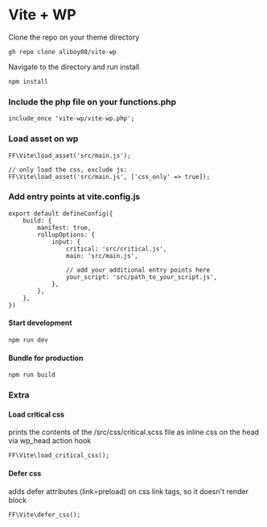 <h1>Vite + WP</h1>

Clone the repo on your theme directory
```
gh repo clone aliboy08/vite-wp
```

Navigate to the directory and run install
```
npm install
```


<h3>Include the php file on your functions.php</h3>

```
include_once 'vite-wp/vite-wp.php';
```


<h3>Load asset on wp</h3>

```
FF\Vite\load_asset('src/main.js');

// only load the css, exclude js:
FF\Vite\load_asset('src/main.js', ['css_only' => true]);
```


<h3>Add entry points at vite.config.js</h3>

```
export default defineConfig({
    build: {
        manifest: true,
        rollupOptions: {
            input: {
                critical: 'src/critical.js',
                main: 'src/main.js',

                // add your additional entry points here
                your_script: 'src/path_to_your_script.js',
            },
        },
    },
})
```


<h4>Start development</h4>

```
npm run dev
```

<h4>Bundle for production</h4>
    
```
npm run build
```


<h3>Extra</h3>

<h4>Load critical css</h4>

prints the contents of the /src/css/critical.scss file as inline css on the head via wp_head action hook
```
FF\Vite\load_critical_css();
```

<h4>Defer css</h4>

adds defer attributes (link=preload) on css link tags, so it doesn't render block
```
FF\Vite\defer_css();
```
